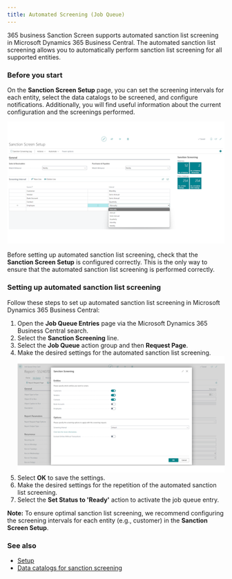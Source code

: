 ```yaml
---
title: Automated Screening (Job Queue)
---
```

365 business Sanction Screen supports automated sanction list screening in Microsoft Dynamics 365 Business Central. The automated sanction list screening allows you to automatically perform sanction list screening for all supported entities.

### Before you start

On the **Sanction Screen Setup** page, you can set the screening intervals for each entity, select the data catalogs to be screened, and configure notifications. Additionally, you will find useful information about the current configuration and the screenings performed.

![365 business Sanction Screen - Setup](/assets/images/365-business-sanction-screen/sanctionscreen.setup.en-US.png)

Before setting up automated sanction list screening, check that the **Sanction Screen Setup** is configured correctly. This is the only way to ensure that the automated sanction list screening is performed correctly.

### Setting up automated sanction list screening

Follow these steps to set up automated sanction list screening in Microsoft Dynamics 365 Business Central:

1. Open the **Job Queue Entries** page via the Microsoft Dynamics 365 Business Central search.
2. Select the **Sanction Screening** line.
3. Select the **Job Queue** action group and then **Request Page**.
4. Make the desired settings for the automated sanction list screening.<br>
   ![365 business Sanction Screen - Automated Sanction List Screening](/assets/images/365-business-sanction-screen/sanctionscreen.screening-job.en-US.png)
5. Select **OK** to save the settings.
6. Make the desired settings for the repetition of the automated sanction list screening.
7. Select the **Set Status to 'Ready'** action to activate the job queue entry.

<div class="alert alert-info">
    <i class="fa-duotone fa-thin fa-lightbulb fa-lg" style="--fa-secondary-color: #00b7c3; --fa-primary-color: #111111;"></i> <strong>Note:</strong> To ensure optimal sanction list screening, we recommend configuring the screening intervals for each entity (e.g., customer) in the <strong>Sanction Screen Setup</strong>.
</div>

### See also

- [Setup](setup.md)
- [Data catalogs for sanction screening](data-sources.md)